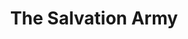 ---
title: "The Salvation Army"
url: /saint-louis/the-salvation-army-washington-boulevard/
shop: Gebrauchtwaren
---
